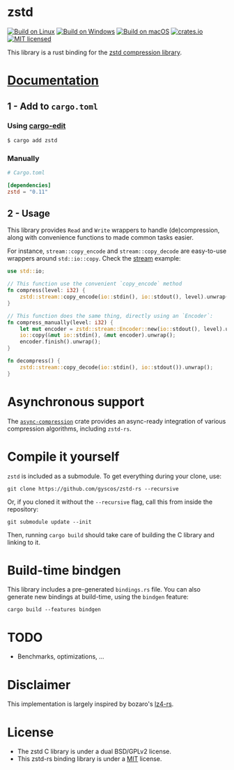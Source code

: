 # zstd

[![Build on Linux](https://github.com/gyscos/zstd-rs/actions/workflows/linux.yml/badge.svg)](https://github.com/gyscos/zstd-rs/actions/workflows/linux.yml)
[![Build on Windows](https://github.com/gyscos/zstd-rs/actions/workflows/windows.yml/badge.svg)](https://github.com/gyscos/zstd-rs/actions/workflows/windows.yml)
[![Build on macOS](https://github.com/gyscos/zstd-rs/actions/workflows/macos.yml/badge.svg)](https://github.com/gyscos/zstd-rs/actions/workflows/macos.yml)
[![crates.io](https://img.shields.io/crates/v/zstd.svg)](https://crates.io/crates/zstd)
[![MIT licensed](https://img.shields.io/badge/license-MIT-blue.svg)](./LICENSE)

This library is a rust binding for the [zstd compression library][zstd].

# [Documentation][doc]

## 1 - Add to `cargo.toml`

### Using [cargo-edit]

```bash
$ cargo add zstd
```

### Manually

```toml
# Cargo.toml

[dependencies]
zstd = "0.11"
```

## 2 - Usage

This library provides `Read` and `Write` wrappers to handle (de)compression,
along with convenience functions to made common tasks easier.

For instance, `stream::copy_encode` and `stream::copy_decode` are easy-to-use
wrappers around `std::io::copy`. Check the [stream] example:

```rust
use std::io;

// This function use the convenient `copy_encode` method
fn compress(level: i32) {
    zstd::stream::copy_encode(io::stdin(), io::stdout(), level).unwrap();
}

// This function does the same thing, directly using an `Encoder`:
fn compress_manually(level: i32) {
    let mut encoder = zstd::stream::Encoder::new(io::stdout(), level).unwrap();
    io::copy(&mut io::stdin(), &mut encoder).unwrap();
    encoder.finish().unwrap();
}

fn decompress() {
    zstd::stream::copy_decode(io::stdin(), io::stdout()).unwrap();
}
```

# Asynchronous support

The [`async-compression`](https://github.com/Nemo157/async-compression/) crate
provides an async-ready integration of various compression algorithms,
including `zstd-rs`.

# Compile it yourself

`zstd` is included as a submodule. To get everything during your clone, use:

```
git clone https://github.com/gyscos/zstd-rs --recursive
```

Or, if you cloned it without the `--recursive` flag,
call this from inside the repository:

```
git submodule update --init
```

Then, running `cargo build` should take care
of building the C library and linking to it.

# Build-time bindgen

This library includes a pre-generated `bindings.rs` file.
You can also generate new bindings at build-time, using the `bindgen` feature:

```
cargo build --features bindgen
```

# TODO

* Benchmarks, optimizations, ...

# Disclaimer

This implementation is largely inspired by bozaro's [lz4-rs].

# License

* The zstd C library is under a dual BSD/GPLv2 license.
* This zstd-rs binding library is under a [MIT](LICENSE) license.

[zstd]: https://github.com/facebook/zstd
[lz4-rs]: https://github.com/bozaro/lz4-rs
[cargo-edit]: https://github.com/killercup/cargo-edit#cargo-add
[doc]: https://docs.rs/zstd
[stream]: examples/stream.rs
[submodule]: https://git-scm.com/book/en/v2/Git-Tools-Submodules
